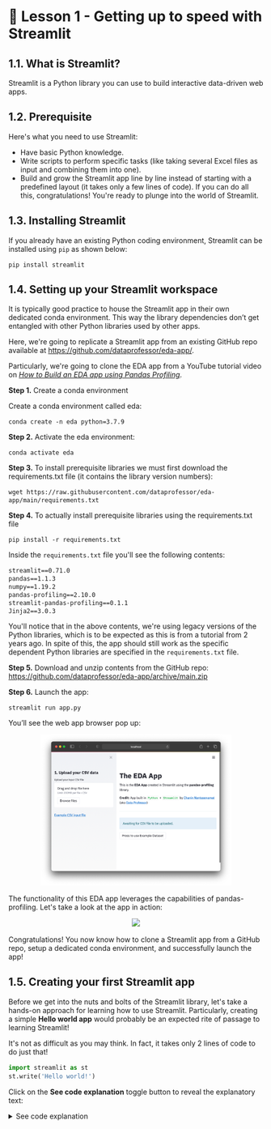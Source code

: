 # 📓 Lesson 1 - Getting up to speed with Streamlit

## 1.1. What is Streamlit?

Streamlit is a Python library you can use to build interactive data-driven web apps.

## 1.2. Prerequisite

Here's what you need to use Streamlit:
- Have basic Python knowledge.
- Write scripts to perform specific tasks (like taking several Excel files as input and combining them into one).
- Build and grow the Streamlit app line by line instead of starting with a predefined layout (it takes only a few lines of code).
If you can do all this, congratulations! You're ready to plunge into the world of Streamlit.

## 1.3. Installing Streamlit

If you already have an existing Python coding environment, Streamlit can be installed using `pip` as shown below:

```
pip install streamlit
```

## 1.4. Setting up your Streamlit workspace

It is typically good practice to house the Streamlit app in their own dedicated conda environment. This way the library dependencies don’t get entangled with other Python libraries used by other apps.

Here, we're going to replicate a Streamlit app from an existing GitHub repo available at https://github.com/dataprofessor/eda-app/.

Particularly, we're going to clone the EDA app from a YouTube tutorial video on [*How to Build an EDA app using Pandas Profiling*](https://youtu.be/p4uohebPuCg).

**Step 1.** Create a conda environment

Create a conda environment called eda:

```
conda create -n eda python=3.7.9
```

**Step 2.** Activate the eda environment:

```
conda activate eda
```

**Step 3.** To install prerequisite libraries we must first download the requirements.txt file (it contains the library version numbers):

```
wget https://raw.githubusercontent.com/dataprofessor/eda-app/main/requirements.txt
```

**Step 4.** To actually install prerequisite libraries using the requirements.txt file

```
pip install -r requirements.txt
```

Inside the `requirements.txt` file you'll see the following contents:

```
streamlit==0.71.0
pandas==1.1.3
numpy==1.19.2
pandas-profiling==2.10.0
streamlit-pandas-profiling==0.1.1
Jinja2==3.0.3
```

You'll notice that in the above contents, we're using legacy versions of the Python libraries, which is to be expected as this is from a tutorial from 2 years ago. In spite of this, the app should still work as the specific dependent Python libraries are specified in the `requirements.txt` file.

**Step 5.** Download and unzip contents from the GitHub repo: https://github.com/dataprofessor/eda-app/archive/main.zip

**Step 6.** Launch the app:

```
streamlit run app.py
```

You’ll see the web app browser pop up:

<p align="center">
  <img src="./img/lesson-1-EDA-app.png" width="75%">
</p>

The functionality of this EDA app leverages the capabilities of pandas-profiling. Let's take a look at the app in action:

<p align="center">
   <img src="./img/lesson-1-EDA-app-screencast.gif" width="75%">
</p>

Congratulations! You now know how to clone a Streamlit app from a GitHub repo, setup a dedicated conda environment, and successfully launch the app!

## 1.5. Creating your first Streamlit app

Before we get into the nuts and bolts of the Streamlit library, let's take a hands-on approach for learning how to use Streamlit. Particularly, creating a simple **Hello world app** would probably be an expected rite of passage to learning Streamlit!

It's not as difficult as you may think. In fact, it takes only 2 lines of code to do just that!

```Python
import streamlit as st
st.write('Hello world!')
```

Click on the **See code explanation** toggle button to reveal the explanatory text:

<details>
<summary>See code explanation</summary>

Here's a line-by-line breakdown of the code:
  1. Import the `streamlit` library as `st` (so that we can later refer to `streamlit` literally as `st` instead of having to type the full word `streamlit`.
  2. Use `st.write` to write a text output and inside the `st.write` command we use the `'Hello world!'` string as the input argument.
</details>

